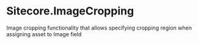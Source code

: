 Sitecore.ImageCropping
======================

Image cropping functionality that allows specifying cropping region when assigning asset to Image field

